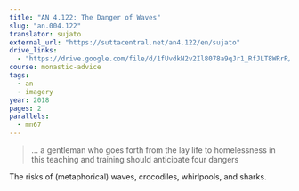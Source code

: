 ```yaml
---
title: "AN 4.122: The Danger of Waves"
slug: "an.004.122"
translator: sujato
external_url: "https://suttacentral.net/an4.122/en/sujato"
drive_links:
  - "https://drive.google.com/file/d/1fUvdkN2v2Il8078a9qJr1_RfJLT8WRrR/view?usp=drivesdk"
course: monastic-advice
tags:
  - an
  - imagery
year: 2018
pages: 2
parallels:
  - mn67
---
```


> … a gentleman who goes forth from the lay life to homelessness in this teaching and training should anticipate four dangers

The risks of (metaphorical) waves, crocodiles, whirlpools, and sharks.

